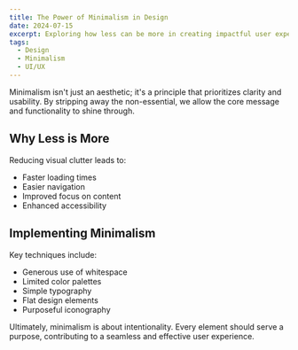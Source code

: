 ```yaml
---
title: The Power of Minimalism in Design
date: 2024-07-15
excerpt: Exploring how less can be more in creating impactful user experiences.
tags: 
  - Design
  - Minimalism
  - UI/UX
---
```


Minimalism isn't just an aesthetic; it's a principle that prioritizes clarity and usability. By stripping away the non-essential, we allow the core message and functionality to shine through.

## Why Less is More

Reducing visual clutter leads to:

- Faster loading times
- Easier navigation
- Improved focus on content
- Enhanced accessibility

## Implementing Minimalism

Key techniques include:

- Generous use of whitespace
- Limited color palettes
- Simple typography
- Flat design elements
- Purposeful iconography

Ultimately, minimalism is about intentionality. Every element should serve a purpose, contributing to a seamless and effective user experience. 